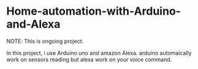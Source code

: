 # Home-automation-with-Arduino-and-Alexa
NOTE: This is ongoing project. 

In this project, i use Arduino uno and amazon Alexa. arduino automaically work on sensors reading but alexa work on your voice command.
